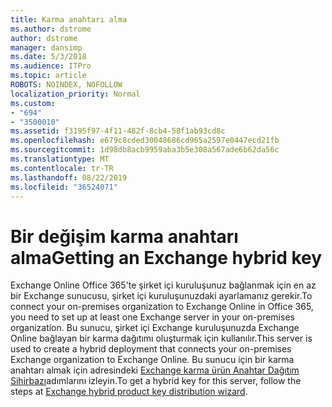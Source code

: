 ```yaml
---
title: Karma anahtarı alma
ms.author: dstrome
author: dstrome
manager: dansimp
ms.date: 5/3/2018
ms.audience: ITPro
ms.topic: article
ROBOTS: NOINDEX, NOFOLLOW
localization_priority: Normal
ms.custom:
- "694"
- "3500010"
ms.assetid: f3195f97-4f11-482f-8cb4-58f1ab93cd8c
ms.openlocfilehash: e679c8cded30048686cd965a2597e0447ecd21fb
ms.sourcegitcommit: 1d98db8acb9959aba3b5e308a567ade6b62da56c
ms.translationtype: MT
ms.contentlocale: tr-TR
ms.lasthandoff: 08/22/2019
ms.locfileid: "36524071"
---
```

# <a name="getting-an-exchange-hybrid-key"></a><span data-ttu-id="ba4f4-102">Bir değişim karma anahtarı alma</span><span class="sxs-lookup"><span data-stu-id="ba4f4-102">Getting an Exchange hybrid key</span></span>

<span data-ttu-id="ba4f4-103">Exchange Online Office 365'te şirket içi kuruluşunuz bağlanmak için en az bir Exchange sunucusu, şirket içi kuruluşunuzdaki ayarlamanız gerekir.</span><span class="sxs-lookup"><span data-stu-id="ba4f4-103">To connect your on-premises organization to Exchange Online in Office 365, you need to set up at least one Exchange server in your on-premises organization.</span></span> <span data-ttu-id="ba4f4-104">Bu sunucu, şirket içi Exchange kuruluşunuzda Exchange Online bağlayan bir karma dağıtımı oluşturmak için kullanılır.</span><span class="sxs-lookup"><span data-stu-id="ba4f4-104">This server is used to create a hybrid deployment that connects your on-premises Exchange organization to Exchange Online.</span></span> <span data-ttu-id="ba4f4-105">Bu sunucu için bir karma anahtarı almak için adresindeki [Exchange karma ürün Anahtar Dağıtım Sihirbazı](https://aka.ms/hybridkey)adımlarını izleyin.</span><span class="sxs-lookup"><span data-stu-id="ba4f4-105">To get a hybrid key for this server, follow the steps at [Exchange hybrid product key distribution wizard](https://aka.ms/hybridkey).</span></span>
  